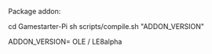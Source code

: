 Package addon:

cd Gamestarter-Pi
sh scripts/compile.sh "ADDON_VERSION"

ADDON_VERSION= OLE / LE8alpha
